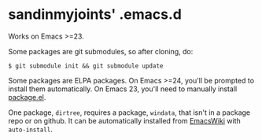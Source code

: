 # sandinmyjoints' .emacs.d

Works on Emacs >=23.

Some packages are git submodules, so after cloning, do:

`$ git submodule init && git submodule update`

Some packages are ELPA packages. On Emacs >=24, you'll be prompted to install
them automatically. On Emacs 23, you'll need to manually install
[package.el](http://bit.ly/pkg-el23).

One package, `dirtree`, requires a package, `windata`, that isn't in a package
repo or on github. It can be automatically installed from
[EmacsWiki](http://www.emacswiki.org/emacs/windata.el) with `auto-install`.

